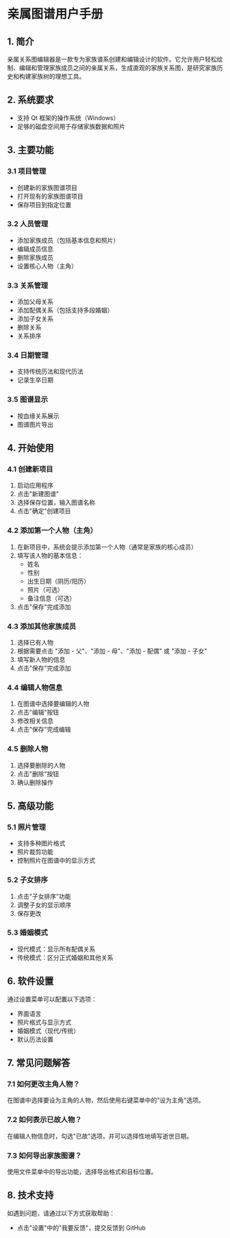 # 亲属图谱用户手册

## 1. 简介

亲属关系图编辑器是一款专为家族谱系创建和编辑设计的软件。它允许用户轻松绘制、编辑和管理家族成员之间的亲属关系，生成直观的家族关系图，是研究家族历史和构建家族树的理想工具。

## 2. 系统要求

- 支持 Qt 框架的操作系统（Windows）
- 足够的磁盘空间用于存储家族数据和照片

## 3. 主要功能

### 3.1 项目管理
- 创建新的家族图谱项目
- 打开现有的家族图谱项目
- 保存项目到指定位置

### 3.2 人员管理
- 添加家族成员（包括基本信息和照片）
- 编辑成员信息
- 删除家族成员
- 设置核心人物（主角）

### 3.3 关系管理
- 添加父母关系
- 添加配偶关系（包括支持多段婚姻）
- 添加子女关系
- 删除关系
- 关系排序

### 3.4 日期管理
- 支持传统历法和现代历法
- 记录生卒日期

### 3.5 图谱显示
- 按血缘关系展示
- 图谱图片导出

## 4. 开始使用

### 4.1 创建新项目
1. 启动应用程序
2. 点击"新建图谱"
3. 选择保存位置，输入图谱名称
4. 点击"确定"创建项目

### 4.2 添加第一个人物（主角）
1. 在新项目中，系统会提示添加第一个人物（通常是家族的核心成员）
2. 填写该人物的基本信息：
   - 姓名
   - 性别
   - 出生日期（阴历/阳历）
   - 照片（可选）
   - 备注信息（可选）
3. 点击"保存"完成添加

### 4.3 添加其他家族成员
1. 选择已有人物
2. 根据需要点击 "添加 - 父"、"添加 - 母"、"添加 - 配偶" 或 "添加 - 子女"
3. 填写新人物的信息
4. 点击"保存"完成添加

### 4.4 编辑人物信息
1. 在图谱中选择要编辑的人物
2. 点击"编辑"按钮
3. 修改相关信息
4. 点击"保存"完成编辑

### 4.5 删除人物
1. 选择要删除的人物
2. 点击"删除"按钮
3. 确认删除操作

## 5. 高级功能

### 5.1 照片管理
- 支持多种图片格式
- 照片裁剪功能
- 控制照片在图谱中的显示方式

### 5.2 子女排序
1. 点击"子女排序"功能
2. 调整子女的显示顺序
3. 保存更改

### 5.3 婚姻模式
- 现代模式：显示所有配偶关系
- 传统模式：区分正式婚姻和其他关系

## 6. 软件设置

通过设置菜单可以配置以下选项：
- 界面语言
- 照片格式与显示方式
- 婚姻模式（现代/传统）
- 默认历法设置

## 7. 常见问题解答

### 7.1 如何更改主角人物？
在图谱中选择要设为主角的人物，然后使用右键菜单中的"设为主角"选项。

### 7.2 如何表示已故人物？
在编辑人物信息时，勾选"已故"选项，并可以选择性地填写逝世日期。

### 7.3 如何导出家族图谱？
使用文件菜单中的导出功能，选择导出格式和目标位置。

## 8. 技术支持

如遇到问题，请通过以下方式获取帮助：
- 点击"设置"中的"我要反馈"，提交反馈到 GitHub

